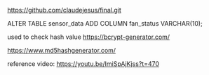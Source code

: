 https://github.com/claudejesus/final.git


ALTER TABLE sensor_data ADD COLUMN fan_status VARCHAR(10);



used to check hash value
https://bcrypt-generator.com/

https://www.md5hashgenerator.com/

reference video: https://youtu.be/ImiSpAjKjss?t=470

